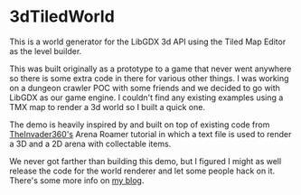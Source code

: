 # 3dTiledWorld
This is a world generator for the LibGDX 3d API using the Tiled Map Editor as the level builder.

This was built originally as a prototype to a game that never went anywhere so there is some extra code in there for various other things. I was working on a dungeon crawler POC with some friends and we decided to go with LibGDX as our game engine. I couldn't find any existing examples using a TMX map to render a 3d world so I built a quick one.

The demo is heavily inspired by and built on top of existing code from <a href="https://github.com/TheInvader360" target="_blank">TheInvader360's</a> Arena Roamer tutorial in which a text file is used to render a 3D and a 2D arena with collectable items. 

We never got farther than building this demo, but I figured I might as well release the code for the world renderer and let some people hack on it. There's some more info on <a href="http://dshedd.com/2015/09/rendering-a-tiled-tmx-map-as-a-3d-world-in-libgdx/" target="_blank">my blog</a>.
